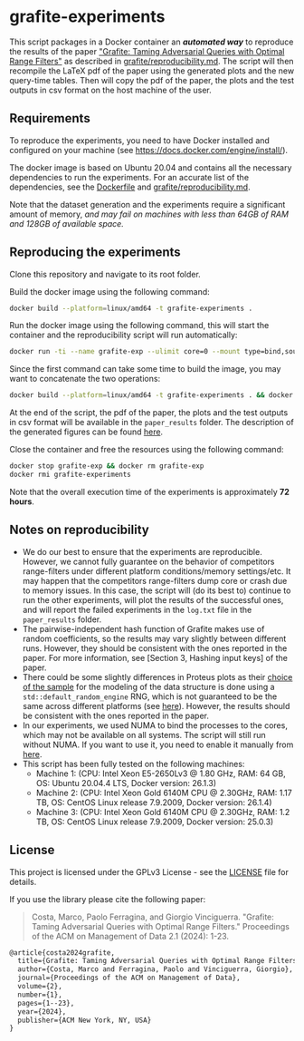 # grafite-experiments

This script packages in a Docker container an ***automated way*** to reproduce the results of the paper ["Grafite: Taming Adversarial Queries with Optimal Range Filters"](https://doi.org/10.1145/3639258) as described in [grafite/reproducibility.md](https://github.com/marcocosta97/grafite/blob/main/bench/reproducibility.md). The script will then recompile the LaTeX pdf of the paper using the generated plots and the new query-time tables. Then will copy the pdf of the paper, the plots and the test outputs in csv format on the host machine of the user.

## Requirements

To reproduce the experiments, you need to have Docker installed and configured on your machine (see https://docs.docker.com/engine/install/).

The docker image is based on Ubuntu 20.04 and contains all the necessary dependencies to run the experiments. For an accurate list of the dependencies, see the [Dockerfile](Dockerfile) and [grafite/reproducibility.md](https://github.com/marcocosta97/grafite/blob/main/bench/reproducibility.md).

Note that the dataset generation and the experiments require a significant amount of memory, *and may fail on machines with less than 64GB of RAM and 128GB of available space.* 

## Reproducing the experiments

Clone this repository and navigate to its root folder.

Build the docker image using the following command:
```bash
docker build --platform=linux/amd64 -t grafite-experiments .
```

Run the docker image using the following command, this will start the container and the reproducibility script will run automatically:
```bash
docker run -ti --name grafite-exp --ulimit core=0 --mount type=bind,source="$(pwd)"/paper_results,target=/app/paper_results grafite-experiments
```

Since the first command can take some time to build the image, you may want to concatenate the two operations:
```bash
docker build --platform=linux/amd64 -t grafite-experiments . && docker run -ti --name grafite-exp --ulimit core=0 --mount type=bind,source="$(pwd)"/paper_results,target=/app/paper_results grafite-experiments
```

At the end of the script, the pdf of the paper, the plots and the test outputs in csv format will be available in the `paper_results` folder. The description of the generated figures can be found [here](https://github.com/marcocosta97/grafite/blob/main/bench/reproducibility.md#figures-and-tables).

Close the container and free the resources using the following command:
```bash
docker stop grafite-exp && docker rm grafite-exp
docker rmi grafite-experiments
```

Note that the overall execution time of the experiments is approximately **72 hours**.

## Notes on reproducibility

- We do our best to ensure that the experiments are reproducible. However, we cannot fully guarantee on the behavior of competitors range-filters under different platform conditions/memory settings/etc. It may happen that the competitors range-filters dump core or crash due to memory issues. In this case, the script will (do its best to) continue to run the other experiments, will plot the results of the successful ones, and will report the failed experiments in the `log.txt` file in the `paper_results` folder.
- The pairwise-independent hash function of Grafite makes use of random coefficients, so the results may vary slightly between different runs. However, they should be consistent with the ones reported in the paper. For more information, see [Section 3, Hashing input keys] of the paper.
- There could be some slightly differences in Proteus plots as their [choice of the sample](https://github.com/Erins-Ransom/Proteus/blob/7580c5b8d184afd19f3fdaf10f782344bdf552f5/include/util.hpp#L57) for the modeling of the data structure is done using a `std::default_random_engine` RNG, which is not guaranteed to be the same across different platforms (see [here](https://en.cppreference.com/w/cpp/numeric/random)). However, the results should be consistent with the ones reported in the paper.
- In our experiments, we used NUMA to bind the processes to the cores, which may not be available on all systems. The script will still run without NUMA. If you want to use it, you need to enable it manually from [here](https://github.com/marcocosta97/grafite/blob/7f7552da4ce602b96d24f67466ed828aeda44e4c/bench/scripts/execute_tests.sh#L29).
- This script has been fully tested on the following machines:
  - Machine 1: (CPU: Intel Xeon E5-2650Lv3 @ 1.80 GHz, RAM: 64 GB, OS: Ubuntu 20.04.4 LTS, Docker version: 26.1.3)
  - Machine 2: (CPU: Intel Xeon Gold 6140M CPU @ 2.30GHz, RAM: 1.17 TB, OS: CentOS Linux release 7.9.2009, Docker version: 26.1.4)
  - Machine 3: (CPU: Intel Xeon Gold 6140M CPU @ 2.30GHz, RAM: 1.2 TB, OS: CentOS Linux release 7.9.2009, Docker version: 25.0.3)

## License

This project is licensed under the GPLv3 License - see the [LICENSE](LICENSE) file for details.

If you use the library please cite the following paper:

> Costa, Marco, Paolo Ferragina, and Giorgio Vinciguerra. "Grafite: Taming Adversarial Queries with Optimal Range Filters." Proceedings of the ACM on Management of Data 2.1 (2024): 1-23.

```tex
@article{costa2024grafite,
  title={Grafite: Taming Adversarial Queries with Optimal Range Filters},
  author={Costa, Marco and Ferragina, Paolo and Vinciguerra, Giorgio},
  journal={Proceedings of the ACM on Management of Data},
  volume={2},
  number={1},
  pages={1--23},
  year={2024},
  publisher={ACM New York, NY, USA}
}
```
